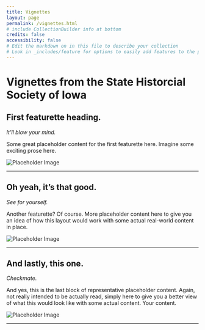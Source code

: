 ```yaml
---
title: Vignettes
layout: page
permalink: /vignettes.html
# include CollectionBuilder info at bottom
credits: false
accessibility: false
# Edit the markdown on in this file to describe your collection
# Look in _includes/feature for options to easily add features to the page
---
```


# Vignettes from the State Historcial Society of Iowa

## First featurette heading. 
*It’ll blow your mind.*

Some great placeholder content for the first featurette here. Imagine some exciting prose here.

![Placeholder Image](https://via.placeholder.com/500x500)

---

## Oh yeah, it’s that good. 
*See for yourself.*

Another featurette? Of course. More placeholder content here to give you an idea of how this layout would work with some actual real-world content in place.

![Placeholder Image](https://via.placeholder.com/500x500)

---

## And lastly, this one. 
*Checkmate.*

And yes, this is the last block of representative placeholder content. Again, not really intended to be actually read, simply here to give you a better view of what this would look like with some actual content. Your content.

![Placeholder Image](https://via.placeholder.com/500x500)

---
